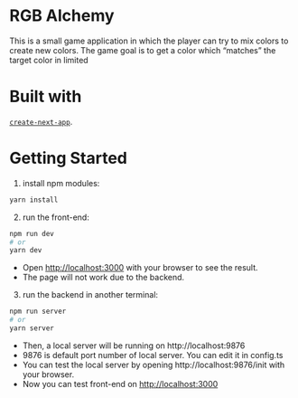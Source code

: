 # RGB Alchemy

This is a small game application in which the player can try to mix colors to create new colors. The game goal is to get a color which “matches” the target color in limited

# Built with

[`create-next-app`](https://github.com/vercel/next.js/tree/canary/packages/create-next-app).

# Getting Started

1. install npm modules:

```bash
yarn install
```

2. run the front-end:

```bash
npm run dev
# or
yarn dev
```

- Open [http://localhost:3000](http://localhost:3000) with your browser to see the result.
- The page will not work due to the backend.

3. run the backend in another terminal:

```bash
npm run server
# or
yarn server
```

- Then, a local server will be running on http://localhost:9876
- 9876 is default port number of local server. You can edit it in config.ts
- You can test the local server by opening http://localhost:9876/init with your browser.
- Now you can test front-end on [http://localhost:3000](http://localhost:3000)

